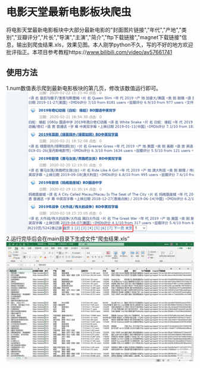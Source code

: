 # 电影天堂最新电影板块爬虫
将电影天堂最新电影板块中大部分最新电影的"封面图片链接","年代","产地","类别","豆瓣评分","片长","导演","主演","简介","ftp下载链接","magnet下载链接"信息，输出到爬虫结果.xls，效果见图。本人刚学python不久，写的不好的地方欢迎批评指正。本项目参考教程https://www.bilibili.com/video/av57661741
## 使用方法
1.num数值表示爬到最新电影板块的第几页，修改该数值运行即可。
![image](https://github.com/keane-1995/dytt8-/blob/master/num.png)
2.运行完毕后会在main目录下生成文件“爬虫结果.xls”
![image](https://github.com/keane-1995/dytt8-/blob/master/%E8%BE%93%E5%87%BA%E6%95%88%E6%9E%9C.png)
